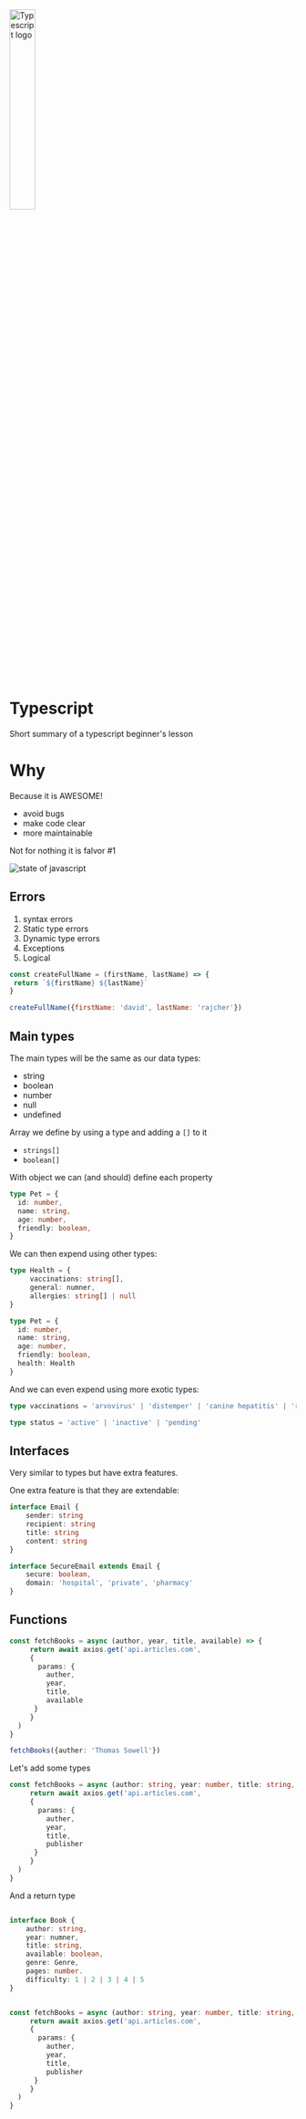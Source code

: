 
 <img src="https://user-images.githubusercontent.com/31222514/149813300-65804694-d3ea-4e31-955d-dbc47229a82d.png" width="30%" alt="Typescript logo">
 
# Typescript

Short summary of a typescript beginner's lesson

# Why

Because it is AWESOME! 

- avoid bugs
- make code clear
- more maintainable

Not for nothing it is falvor #1

![state of javascript](https://s3.eu-west-1.amazonaws.com/cd.sseu.re/items/bLuxng8E/3af806a4-6bc9-4cd9-99f2-9916d1cfece2.jpg?v=b98886f90248690c47ab0beaa1045ae9?v=b98886f90248690c47ab0beaa1045ae9)


## Errors

1. syntax errors
2. Static type errors
3. Dynamic type errors
4. Exceptions
5. Logical


```javascript
const createFullName = (firstName, lastName) => {
 return `${firstName} ${lastName}`
}

createFullName({firstName: 'david', lastName: 'rajcher'})
```

## Main types

The main types will be the same as our data types:

- string
- boolean
- number
- null
- undefined

Array we define by using a type and adding a `[]` to it
- `strings[]`
- `boolean[]`

With object we can (and should) define each property

```typescript
type Pet = {
  id: number,
  name: string,
  age: number,
  friendly: boolean,
}
```

We can then expend using other types:

```typescript
type Health = {
     vaccinations: string[],
     general: numner,
     allergies: string[] | null
}

type Pet = {
  id: number,
  name: string,
  age: number,
  friendly: boolean,
  health: Health
}
```

And we can even expend using more exotic types:

```typescript
type vaccinations = 'arvovirus' | 'distemper' | 'canine hepatitis' | 'rabies'

type status = 'active' | 'inactive' | 'pending'
```

## Interfaces

Very similar to types but have extra features.

One extra feature is that they are extendable:

```typescript
interface Email {
    sender: string
    recipient: string
    title: string
    content: string
}

interface SecureEmail extends Email {
    secure: boolean,
    domain: 'hospital', 'private', 'pharmacy'
}
```

## Functions

```typescript
const fetchBooks = async (author, year, title, available) => {
     return await axios.get('api.articles.com', 
     {
       params: {
         auther,
         year, 
         title,
         available
      }
     }
  )    
}

fetchBooks({auther: 'Thomas Sowell'})
```

Let's add some types
```typescript
const fetchBooks = async (author: string, year: number, title: string, available: boolean) => {
     return await axios.get('api.articles.com', 
     {
       params: {
         auther,
         year, 
         title,
         publisher
      }
     }
  )    
}
```
And a return type

```typescript

interface Book {
    author: string,
    year: numner,
    title: string,
    available: boolean,
    genre: Genre,
    pages: number.
    difficulty: 1 | 2 | 3 | 4 | 5
}


const fetchBooks = async (author: string, year: number, title: string, available: boolean): Book[] => {
     return await axios.get('api.articles.com', 
     {
       params: {
         auther,
         year, 
         title,
         publisher
      }
     }
  )    
}
```
